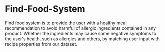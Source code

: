 # Find-Food-System
Find food system is to provide the user with a healthy meal recommendation to avoid harmful of allergic ingredients contained in any product. 
Whether the ingredients may cause some negative symptoms to the user's health, such as allergies and others, by matching user input with recipe properties from our dataset.
